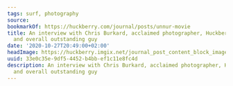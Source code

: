 ```yaml
---
tags: surf, photography
source:
bookmarkOf: https://huckberry.com/journal/posts/unnur-movie
title: An interview with Chris Burkard, acclaimed photographer, Huckberry Ambassador,
  and overall outstanding guy
date: '2020-10-27T20:49:00+02:00'
headImage: https://huckberry.imgix.net/journal_post_content_block_images/000/001/532/images/original/UNNUR-clif---horizontal.jpg
uuid: 33e0c35e-9df5-4452-b4bb-ef1c11e8fc4d
description: An interview with Chris Burkard, acclaimed photographer, Huckberry Ambassador,
  and overall outstanding guy
---
```

